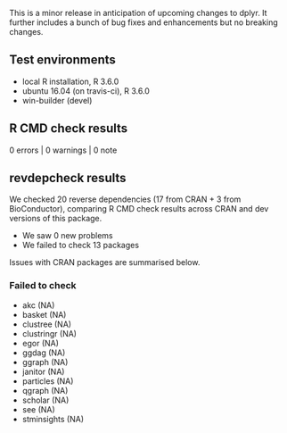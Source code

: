 This is a minor release in anticipation of upcoming changes to dplyr. It further
includes a bunch of bug fixes and enhancements but no breaking changes.

## Test environments
* local R installation, R 3.6.0
* ubuntu 16.04 (on travis-ci), R 3.6.0
* win-builder (devel)

## R CMD check results

0 errors | 0 warnings | 0 note

## revdepcheck results

We checked 20 reverse dependencies (17 from CRAN + 3 from BioConductor), comparing R CMD check results across CRAN and dev versions of this package.

 * We saw 0 new problems
 * We failed to check 13 packages

Issues with CRAN packages are summarised below.

### Failed to check

* akc         (NA)
* basket      (NA)
* clustree    (NA)
* clustringr  (NA)
* egor        (NA)
* ggdag       (NA)
* ggraph      (NA)
* janitor     (NA)
* particles   (NA)
* qgraph      (NA)
* scholar     (NA)
* see         (NA)
* stminsights (NA)

